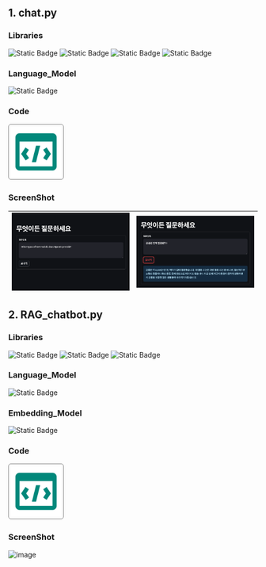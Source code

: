 ## 1. chat.py

### Libraries
![Static Badge](https://img.shields.io/badge/python-%233776AB?style=for-the-badge&logo=python&logoColor=white)
![Static Badge](https://img.shields.io/badge/openai-%23412991?style=for-the-badge&logo=openai&logoColor=white)
![Static Badge](https://img.shields.io/badge/langchain-%231C3C3C?style=for-the-badge&logo=langchain&logoColor=white)
![Static Badge](https://img.shields.io/badge/streamlit-%23FF4B4B?style=for-the-badge&logo=streamlit&logoColor=white)


### Language_Model</br>
![Static Badge](https://img.shields.io/badge/gpt_4o_mini-%23412991?style=for-the-badge&logo=openai&logoColor=white)


### Code
<a href="https://github.com/Roni81/langchain_study_chat/blob/main/chat.py">
  <img src="https://github.com/Roni81/langchain_study_chat/blob/main/kisspng-computer-icons-source-code-computer-programming-co-5afbab4e0d0661.7918719515264428300534.png" alt="코드로 연결하는 버튼" style="border: 1px solid gray; padding: 5px; border-radius: 5px; width: 100px; height: 100px;">
</a>



### ScreenShot
|![ScreenShot](https://github.com/Roni81/langchain_study_chat/blob/main/%E1%84%89%E1%85%B3%E1%84%8F%E1%85%B3%E1%84%85%E1%85%B5%E1%86%AB%E1%84%89%E1%85%A3%E1%86%BA%202025-03-08%20%E1%84%8B%E1%85%A9%E1%84%8C%E1%85%A5%E1%86%AB%204.25.31.png)|![ScreenShot](https://github.com/Roni81/langchain_study_chat/blob/main/%E1%84%89%E1%85%B3%E1%84%8F%E1%85%B3%E1%84%85%E1%85%B5%E1%86%AB%E1%84%89%E1%85%A3%E1%86%BA%202025-03-08%20%E1%84%8B%E1%85%A9%E1%84%8C%E1%85%A5%E1%86%AB%204.16.20.png)|
|--|--|


## 2. RAG_chatbot.py

### Libraries
![Static Badge](https://img.shields.io/badge/python-%233776AB?style=for-the-badge&logo=python&logoColor=white)
![Static Badge](https://img.shields.io/badge/openai-%23412991?style=for-the-badge&logo=openai&logoColor=white)
![Static Badge](https://img.shields.io/badge/langchain-%231C3C3C?style=for-the-badge&logo=langchain&logoColor=white)

### Language_Model</br>
![Static Badge](https://img.shields.io/badge/gpt_4o_mini-%23412991?style=for-the-badge&logo=openai&logoColor=white)

### Embedding_Model</br>
![Static Badge](https://img.shields.io/badge/text_embedding_ada_002-%23412991?style=for-the-badge&logo=openai&logoColor=white)

### Code
<a href="https://github.com/Roni81/langchain_study_chat/blob/main/RAG_chatbot.py">
  <img src="https://github.com/Roni81/langchain_study_chat/blob/main/kisspng-computer-icons-source-code-computer-programming-co-5afbab4e0d0661.7918719515264428300534.png" alt="코드로 연결하는 버튼" style="border: 1px solid gray; padding: 5px; border-radius: 5px; width: 100px; height: 100px;">
</a>

### ScreenShot
![image](https://github.com/user-attachments/assets/75ea9862-8480-47f1-82e2-2f7a3f74e052)
